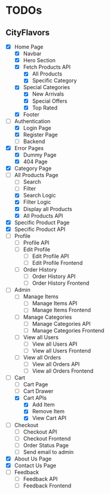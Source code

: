 # TODOs
## CityFlavors

- [x]  Home Page
    - [x]  Navbar
    - [x]  Hero Section
    - [x]  Fetch Products API
        - [x]  All Products
        - [x]  Specific Category
    - [x]  Special Categories
        - [x]  New Arrivals
        - [x]  Special Offers
        - [x]  Top Rated
    - [x]  Footer
- [ ]  Authentication
    - [x]  Login Page
    - [x]  Register Page
    - [ ]  Backend
-  [x]  Error Pages
    -  [x]  Dummy Page
    -  [x]  404 Page
- [x]  Category Page
- [ ]  All Products Page
    - [ ]  Search
    - [ ]  Filter
    - [x]  Search Logic
    - [x]  Filter Logic
    - [x]  Display all Products
    - [x]  All Products API
- [x]  Specific Product Page
- [x]  Specific Product API
- [ ]  Profile
    - [ ]  Profile API
    - [ ]  Edit Profile
        - [ ]  Edit Profile API
        - [ ]  Edit Profile Frontend
    - [ ]  Order History
        - [ ]  Order History API
        - [ ]  Order History Frontend
- [ ]  Admin
    - [ ]  Manage Items
        - [ ]  Manage Items API
        - [ ]  Manage Items Frontend
    - [ ]  Manage Categories
        - [ ]  Manage Categories API
        - [ ]  Manage Categories Frontend
    - [ ]  View all Users
        - [ ]  View all Users API
        - [ ]  View all Users Frontend
    - [ ]  View all Orders
        - [ ]  View all Orders API
        - [ ]  View all Orders Frontend
- [ ]  Cart
    - [ ]  Cart Page
    - [ ]  Cart Drawer
    - [x]  Cart APIs
        - [x]  Add Item
        - [x]  Remove Item
        - [x]  View Cart API
- [ ]  Checkout
    - [ ]  Checkout API
    - [ ]  Checkout Frontend
    - [ ]  Order Status Page
    - [ ]  Send email to admin
- [x]  About Us Page
- [x]  Contact Us Page
- [ ]  Feedback
    - [ ]  Feedback API
    - [ ]  Feedback Frontend
